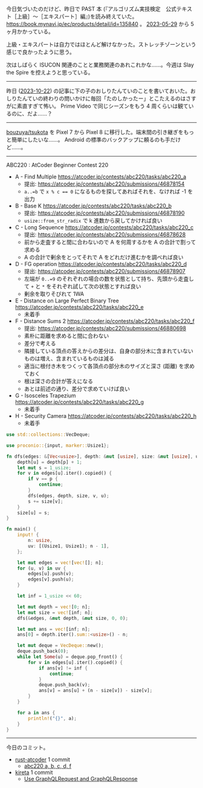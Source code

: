 今日気づいたのだけど、昨日で PAST 本 (『アルゴリズム実技検定　公式テキスト［上級］～［エキスパート］編』)を読み終えていた。 <https://book.mynavi.jp/ec/products/detail/id=135840> 。 [2023-05-29] から 5 ヶ月かかっている。

上級・エキスパートは自力ではほとんど解けなかった。ストレッチゾーンという感じで良かったように思う。

次はしばらく ISUCON 関連のことと業務関連のあれこれかな……。今週は Slay the Spire を控えようと思っている。

---

昨日 ([2023-10-22]) の記事に下の子のおしりたんていのことを書いておいた。おしりたんていの終わりの問いかけに毎回「たのしかったー」とこたえるのはさすがに素直すぎて怖い。 Prime Video で同じシーズンをもう 4 周くらいは観ているのに、だよ……？

---

[bouzuya/tsukota] を Pixel 7 から Pixel 8 に移行した。端末間の引き継ぎをもっと簡単にしたいな……。 Android の標準のバックアップに頼るのも手だけど……。

---

ABC220 : AtCoder Beginner Contest 220

- A - Find Multiple
  <https://atcoder.jp/contests/abc220/tasks/abc220_a>
  - 提出: <https://atcoder.jp/contests/abc220/submissions/46878154>
  - `a..=b` で `x % c == 0` になるものを探してあればそれを、なければ -1 を出力
- B - Base K
  <https://atcoder.jp/contests/abc220/tasks/abc220_b>
  - 提出: <https://atcoder.jp/contests/abc220/submissions/46878190>
  - `usize::from_str_radix` で k 進数から戻してかければ良い
- C - Long Sequence
  <https://atcoder.jp/contests/abc220/tasks/abc220_c>
  - 提出: <https://atcoder.jp/contests/abc220/submissions/46878628>
  - 前から走査すると間に合わないので A を何周するかを A の合計で割って求める
  - A の合計で剰余をとってそれで A をどれだけ進むかを調べれば良い
- D - FG operation
  <https://atcoder.jp/contests/abc220/tasks/abc220_d>
  - 提出: <https://atcoder.jp/contests/abc220/submissions/46878907>
  - 左端が `0..=9` のそれぞれの場合の数を状態として持ち、先頭から走査して `+` と `*` をそれぞれ試して次の状態とすれば良い
  - 剰余を取りそびれて 1WA
- E - Distance on Large Perfect Binary Tree
  <https://atcoder.jp/contests/abc220/tasks/abc220_e>
  - 未着手
- F - Distance Sums 2
  <https://atcoder.jp/contests/abc220/tasks/abc220_f>
  - 提出: <https://atcoder.jp/contests/abc220/submissions/46880698>
  - 素朴に距離を求めると間に合わない
  - 差分で考える
  - 隣接している頂点の答えからの差分は、自身の部分木に含まれていないものは増え、含まれているものは減る
  - 適当に根付き木をつくって各頂点の部分木のサイズと深さ (距離) を求めておく
  - 根は深さの合計が答えになる
  - あとは前述の通り、差分で求めていけば良い
- G - Isosceles Trapezium
  <https://atcoder.jp/contests/abc220/tasks/abc220_g>
  - 未着手
- H - Security Camera
  <https://atcoder.jp/contests/abc220/tasks/abc220_h>
  - 未着手

```rust
use std::collections::VecDeque;

use proconio::{input, marker::Usize1};

fn dfs(edges: &[Vec<usize>], depth: &mut [usize], size: &mut [usize], u: usize, p: usize) {
    depth[u] = depth[p] + 1;
    let mut s = 1_usize;
    for v in edges[u].iter().copied() {
        if v == p {
            continue;
        }
        dfs(edges, depth, size, v, u);
        s += size[v];
    }
    size[u] = s;
}

fn main() {
    input! {
        n: usize,
        uv: [(Usize1, Usize1); n - 1],
    };

    let mut edges = vec![vec![]; n];
    for (u, v) in uv {
        edges[u].push(v);
        edges[v].push(u);
    }

    let inf = 1_usize << 60;

    let mut depth = vec![0; n];
    let mut size = vec![inf; n];
    dfs(&edges, &mut depth, &mut size, 0, 0);

    let mut ans = vec![inf; n];
    ans[0] = depth.iter().sum::<usize>() - n;

    let mut deque = VecDeque::new();
    deque.push_back(0);
    while let Some(u) = deque.pop_front() {
        for v in edges[u].iter().copied() {
            if ans[v] != inf {
                continue;
            }
            deque.push_back(v);
            ans[v] = ans[u] + (n - size[v]) - size[v];
        }
    }

    for a in ans {
        println!("{}", a);
    }
}
```

---

今日のコミット。

- [rust-atcoder](https://github.com/bouzuya/rust-atcoder) 1 commit
  - [abc220 a, b, c, d, f](https://github.com/bouzuya/rust-atcoder/commit/d67934acafeeece169de2bb32bb3561f8a7320f0)
- [kireta](https://github.com/bouzuya/kireta) 1 commit
  - [Use GraphQLRequest and GraphQLResponse](https://github.com/bouzuya/kireta/commit/b5f5037c1426cccb089e55113fba6088ccb160d7)

[2023-05-29]: https://blog.bouzuya.net/2023/05/29/
[2023-10-22]: https://blog.bouzuya.net/2023/10/22/
[bouzuya/tsukota]: https://github.com/bouzuya/tsukota
